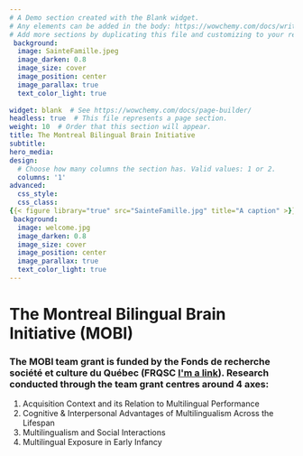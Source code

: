```yaml
---
# A Demo section created with the Blank widget.
# Any elements can be added in the body: https://wowchemy.com/docs/writing-markdown-latex/
# Add more sections by duplicating this file and customizing to your requirements.
 background:
  image: SainteFamille.jpeg
  image_darken: 0.8
  image_size: cover
  image_position: center
  image_parallax: true
  text_color_light: true
  
widget: blank  # See https://wowchemy.com/docs/page-builder/
headless: true  # This file represents a page section.
weight: 10  # Order that this section will appear.
title: The Montreal Bilingual Brain Initiative
subtitle: 
hero_media: 
design:
  # Choose how many columns the section has. Valid values: 1 or 2.
  columns: '1'
advanced:
  css_style:
  css_class:
{{< figure library="true" src="SainteFamille.jpg" title="A caption" >}} 
 background:
  image: welcome.jpg
  image_darken: 0.8
  image_size: cover
  image_position: center
  image_parallax: true
  text_color_light: true
---
```


# **The Montreal Bilingual Brain Initiative (MOBI)** 
 ### The MOBI team grant is funded by the Fonds de recherche société et culture du Québec (FRQSC [I'm a link](http://www.frqs.gouv.qc.ca/en/)). Research conducted through the team grant centres around 4 axes:

  1. Acquisition Context and its Relation to Multilingual Performance
  2. Cognitive & Interpersonal Advantages of Multilingualism Across the Lifespan
  3. Multilingualism and Social Interactions 
  4. Multilingual Exposure in Early Infancy

